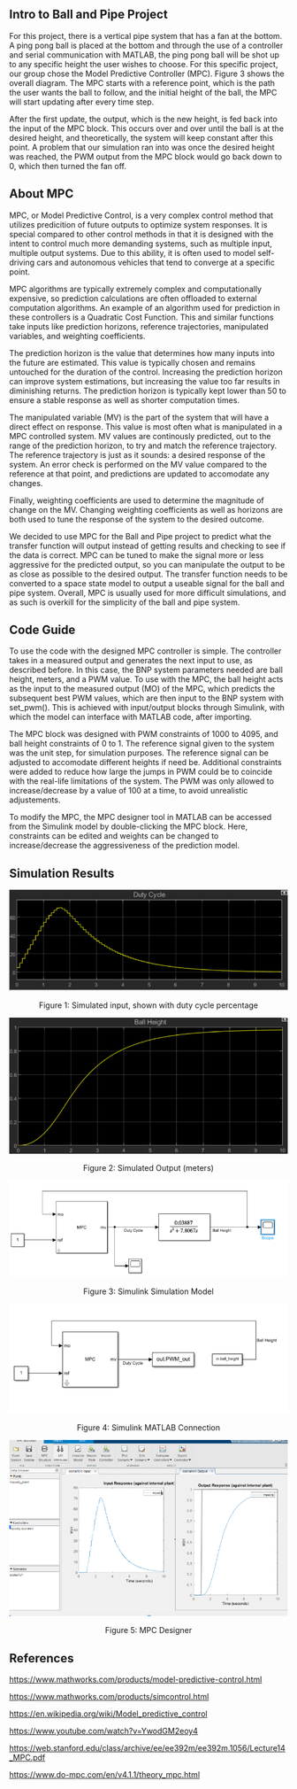 ## Intro to Ball and Pipe Project
  For this project, there is a vertical pipe system that has a fan at the bottom. A ping pong ball is placed at the bottom and through the use of a controller and serial communication with MATLAB, the ping pong ball will be shot up to any specific height the user wishes to choose. For this specific project, our group chose the Model Predictive Controller (MPC). Figure 3 shows the overall diagram. The MPC starts with a reference point, which is the path the user wants the ball to follow, and the initial height of the ball, the MPC will start updating after every time step. 
  
  After the first update, the output, which is the new height, is fed back into the input of the MPC block. This occurs over and over until the ball is at the desired height, and theoretically, the system will keep constant after this point. A problem that our simulation ran into was once the desired height was reached, the PWM output from the MPC block would go back down to 0, which then turned the fan off. 

## About MPC 
  MPC, or Model Predictive Control, is a very complex control method that utilizes predicition of future outputs to optimize system responses. It is special compared to other control methods in that it is designed with the intent to control much more demanding systems, such as multiple input, multiple output systems. Due to this ability, it is often used to model self-driving cars and autonomous vehicles that tend to converge at a specific point.
  
  MPC algorithms are typically extremely complex and computationally expensive, so prediction calculations are often offloaded to external computation algorithms. An example of an algorithm used for prediction in these controllers is a Quadratic Cost Function. This and similar functions take inputs like prediction horizons, reference trajectories, manipulated variables, and weighting coefficients.
  
  The prediction horizon is the value that determines how many inputs into the future are estimated. This value is typically chosen and remains untouched for the duration of the control. Increasing the prediction horizon can improve system estimations, but increasing the value too far results in diminishing returns. The prediction horizon is typically kept lower than 50 to ensure a stable response as well as shorter computation times.
  
  The manipulated variable (MV) is the part of the system that will have a direct effect on response. This value is most often what is manipulated in a MPC controlled system. MV values are continously predicted, out to the range of the prediction horizon, to try and match the reference trajectory. The reference trajectory is just as it sounds: a desired response of the system. An error check is performed on the MV value compared to the reference at that point, and predictions are updated to accomodate any changes.
  
  Finally, weighting coefficients are used to determine the magnitude of change on the MV. Changing weighting coefficients as well as horizons are both used to tune the response of the system to the desired outcome.
  
  We decided to use MPC for the Ball and Pipe project to predict what the transfer function will output instead of getting results and checking to see if the data is correct. MPC can be tuned to make the signal more or less aggressive for the predicted output, so you can manipulate the output to be as close as possible to the desired output. The transfer function needs to be converted to a space state model to output a useable signal for the ball and pipe system. Overall, MPC is usually used for more difficult simulations, and as such is overkill for the simplicity of the ball and pipe system.

## Code Guide
  To use the code with the designed MPC controller is simple. The controller takes in a measured output and generates the next input to use, as described before. In this case, the BNP system parameters needed are ball height, meters, and a PWM value. To use with the MPC, the ball height acts as the input to the measured output (MO) of the MPC, which predicts the subsequent best PWM values, which are then input to the BNP system with set_pwm(). This is achieved with input/output blocks through Simulink, with which the model can interface with MATLAB code, after importing. 

  The MPC block was designed with PWM constraints of 1000 to 4095, and ball height constraints of 0 to 1. The reference signal given to the system was the unit step, for simulation purposes. The reference signal can be adjusted to accomodate different heights if need be. Additional constraints were added to reduce how large the jumps in PWM could be to coincide with the real-life limitations of the system. The PWM was only allowed to increase/decrease by a value of 100 at a time, to avoid unrealistic adjustements.

  To modify the MPC, the MPC designer tool in MATLAB can be accessed from the Simulink model by double-clicking the MPC block. Here, constraints can be edited and weights can be changed to increase/decrease the aggressiveness of the prediction model.

## Simulation Results

<p align="center">
  <img src="images/figure1.PNG">
</p> 

<p align="center">
  Figure 1: Simulated input, shown with duty cycle percentage
</p>

<p align="center">
  <img src="images/figure2.PNG">
</p> 

<p align="center">
  Figure 2: Simulated Output (meters)
</p>

<p align="center">
  <img src="images/figure3.PNG">
</p> 

<p align="center">
  Figure 3: Simulink Simulation Model
</p>

<p align="center">
  <img src="images/figure4.PNG">
</p> 

<p align="center">
  Figure 4: Simulink MATLAB Connection
</p>

<p align="center">
  <img src="images/figure5.PNG">
</p> 

<p align="center">
  Figure 5: MPC Designer
</p>

## References
https://www.mathworks.com/products/model-predictive-control.html 

https://www.mathworks.com/products/simcontrol.html 

https://en.wikipedia.org/wiki/Model_predictive_control

https://www.youtube.com/watch?v=YwodGM2eoy4

https://web.stanford.edu/class/archive/ee/ee392m/ee392m.1056/Lecture14_MPC.pdf

https://www.do-mpc.com/en/v4.1.1/theory_mpc.html
